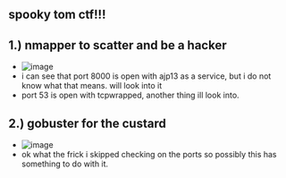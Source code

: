 spooky tom ctf!!!
-

1.) nmapper to scatter and be a hacker
-
- ![image](https://github.com/TekTristan/cyber-rooms/assets/92371193/5809e304-364e-458c-bc31-3d231df157a9)
- i can see that port 8000 is open with ajp13 as a service, but i do not know what that means. will look into it
- port 53 is open with tcpwrapped, another thing ill look into.

2.) gobuster for the custard
-
- ![image](https://github.com/TekTristan/cyber-rooms/assets/92371193/20375b49-26ef-4a3a-89e3-de04a362b30a)
- ok what the frick i skipped checking on the ports so possibly this has something to do with it.

